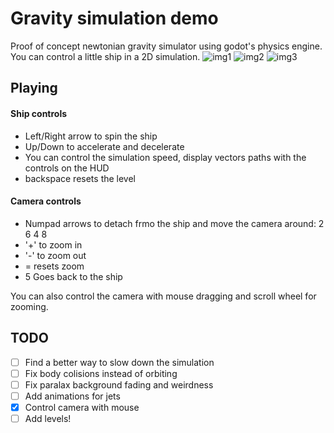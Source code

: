# Gravity simulation demo

Proof of concept newtonian gravity simulator using godot's physics engine. You can control a little ship in a 2D simulation.
![img1](https://user-images.githubusercontent.com/24435787/155674374-ced450c9-13d0-45a7-98cf-1d51231ee382.png)
![img2](https://user-images.githubusercontent.com/24435787/155674388-53656ad4-1e96-46a6-bfb4-630eabc696d9.png)
![img3](https://user-images.githubusercontent.com/24435787/155674393-6b748d9a-dabe-42db-976e-f075c693a521.png)


## Playing

#### Ship controls

* Left/Right arrow to spin the ship
* Up/Down to accelerate and decelerate
* You can control the simulation speed, display vectors paths with the controls on the HUD
* backspace resets the level

#### Camera controls

* Numpad arrows to detach frmo the ship and move the camera around: 2 6 4 8
* '+' to zoom in
* '-' to zoom out
* = resets zoom
* 5 Goes back to the ship

You can also control the camera with mouse dragging and scroll wheel for zooming.


## TODO

- [ ] Find a better way to slow down the simulation
- [ ] Fix body colisions instead of orbiting
- [ ] Fix paralax background fading and weirdness
- [ ] Add animations for jets
- [x] Control camera with mouse
- [ ] Add levels!
